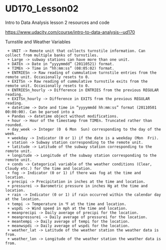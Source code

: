 # UD170_Lesson02
Intro to Data Analysis lesson 2 resources and code

https://www.udacity.com/course/intro-to-data-analysis--ud170

Turnstile and Weather Variables

     + UNIT -> Remote unit that collects turnstile information. Can collect from multiple banks of turnstiles.
     + Large -> subway stations can have more than one unit.
     + DATEn -> Date in “yyyy­mm­dd” (2011­05­21) format.
     + TIMEn -> Time in “hh:mm:ss” (08:05:02) format.
     + ENTRIESn -> Raw reading of cummulative turnstile entries from the remote unit. Occasionally resets to 0.
     + EXITSn -> Raw reading of cummulative turnstile exits from the remote unit. Occasionally resets to 0.
     + ENTRIESn_hourly -> Difference in ENTRIES from the previous REGULAR reading.
     + EXITSn_hourly -> Difference in EXITS from the previous REGULAR reading.
     + datetime -> Date and time in “yyyy­mm­dd hh:mm:ss” format (2011­05­01 00:00:00). Can be parsed into a
     + Pandas -> datetime object without modifications.
     + hour -> Hour of the timestamp from TIMEn. Truncated rather than rounded.
     + day_week -> Integer (0 ­ 6 Mon ­ Sun) corresponding to the day of the week.
     + weekday -> Indicator (0 or 1) if the date is a weekday (Mon ­ Fri).
     + station -> Subway station corresponding to the remote unit.
     + latitude -> Latitude of the subway station corresponding to the remote unit.
     + longitude -> Longitude of the subway station corresponding to the remote unit.
     + conds -> Categorical variable of the weather conditions (Clear, Cloudy etc.) for the time and location.
     + fog -> Indicator (0 or 1) if there was fog at the time and location.
     + precipi -> Precipitation in inches at the time and location.
     + pressurei -> Barometric pressure in inches Hg at the time and location.
     + rain -> Indicator (0 or 1) if rain occurred within the calendar day at the location.
     + tempi -> Temperature in ℉ at the time and location.
     + wspdi -> Wind speed in mph at the time and location.
     + meanprecipi -> Daily average of precipi for the location.
     + meanpressurei -> Daily average of pressurei for the location.
     + meantempi -> Daily average of tempi for the location.
     + meanwspdi -> Daily average of wspdi for the location.
     + weather_lat -> Latitude of the weather station the weather data is from.
     + weather_lon -> Longitude of the weather station the weather data is from.

